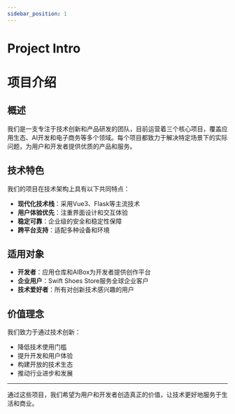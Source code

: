 ```yaml
---
sidebar_position: 1
---
```


# Project Intro
# 项目介绍

## 概述

我们是一支专注于技术创新和产品研发的团队，目前运营着三个核心项目，覆盖应用生态、AI开发和电子商务等多个领域。每个项目都致力于解决特定场景下的实际问题，为用户和开发者提供优质的产品和服务。

## 技术特色

我们的项目在技术架构上具有以下共同特点：
- **现代化技术栈**：采用Vue3、Flask等主流技术
- **用户体验优先**：注重界面设计和交互体验
- **稳定可靠**：企业级的安全和稳定性保障
- **跨平台支持**：适配多种设备和环境

## 适用对象

- **开发者**：应用仓库和AIBox为开发者提供创作平台
- **企业用户**：Swift Shoes Store服务全球企业客户
- **技术爱好者**：所有对创新技术感兴趣的用户

## 价值理念

我们致力于通过技术创新：
- 降低技术使用门槛
- 提升开发和用户体验
- 构建开放的技术生态
- 推动行业进步和发展

---

通过这些项目，我们希望为用户和开发者创造真正的价值，让技术更好地服务于生活和商业。